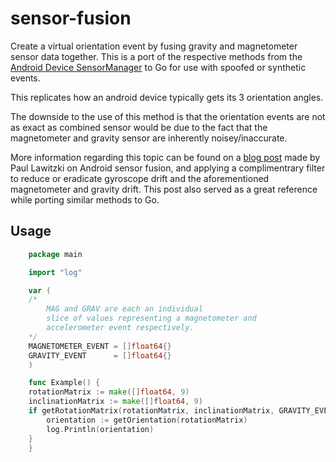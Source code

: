 # sensor-fusion

Create a virtual orientation event by fusing gravity and magnetometer sensor data together. This is a port of the respective methods from the [Android Device SensorManager](https://developer.android.com/reference/android/hardware/SensorManager) to Go for use with spoofed or synthetic events.

This replicates how an android device typically gets its 3 orientation angles.

The downside to the use of this method is that the orientation events are not as exact as combined sensor would be due to the fact that the magnetometer and gravity sensor are inherently noisey/inaccurate.

More information regarding this topic can be found on a [blog post](https://plaw.info/articles/sensorfusion/) made by Paul Lawitzki on Android sensor fusion, and applying a complimentrary filter to reduce or eradicate gyroscope drift and the aforementioned magnetometer and gravity drift. This post also served as a great reference while porting similar methods to Go.

## Usage
```go
    package main

    import "log"

    var (
	/*
		MAG and GRAV are each an individual
		slice of values representing a magnetometer and
		accelerometer event respectively.
	*/
	MAGNETOMETER_EVENT = []float64{}
	GRAVITY_EVENT      = []float64{}
    )

    func Example() {
	rotationMatrix := make([]float64, 9)
	inclinationMatrix := make([]float64, 9)
	if getRotationMatrix(rotationMatrix, inclinationMatrix, GRAVITY_EVENT, MAGNETOMETER_EVENT) {
		orientation := getOrientation(rotationMatrix)
		log.Println(orientation)
	}
    }
```

